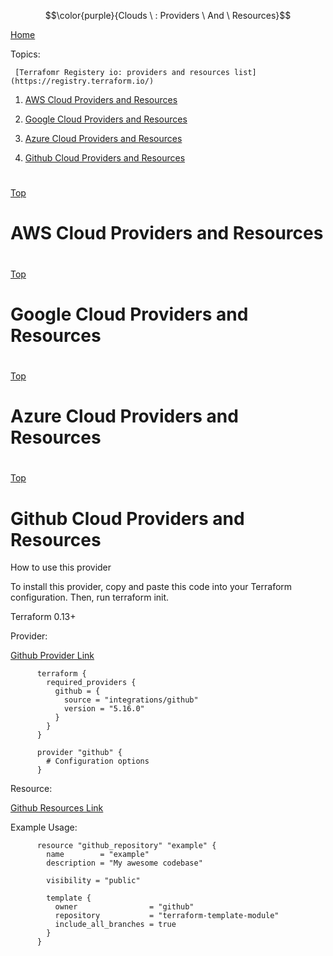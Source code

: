 $$\color{purple}{Clouds \ : Providers \ And \ Resources}$$


[Home](#all-file-links.md)
<a name="top"></a>

Topics: 

     [Terrafomr Registery io: providers and resources list](https://registry.terraform.io/)
 
  1. [AWS Cloud Providers and Resources](#aws-providers-resources)
   
  2. [Google Cloud Providers and Resources](#google-providers-resources)
   
  3. [Azure Cloud Providers and Resources](#azure-providers-resources)
    
  4. [Github Cloud Providers and Resources](#github-providers-resources)
    
              
        
    
    
   
   
    
    
    
    
    
#
[Top](#top)
<a name="aws-providers-resources"></a>
# AWS Cloud Providers and Resources









#
[Top](#top)
<a name="google-providers-resources"></a>
# Google Cloud Providers and Resources









#
[Top](#top)
<a name="azure-providers-resources"></a>
# Azure Cloud Providers and Resources








#
[Top](#top)
<a name="github-providers-resources"></a>
# Github Cloud Providers and Resources


How to use this provider

To install this provider, copy and paste this code into your Terraform configuration. Then, run terraform init.

Terraform 0.13+

Provider: 

[Github Provider Link](https://registry.terraform.io/providers/integrations/github/5.16.0)


          terraform {
            required_providers {
              github = {
                source = "integrations/github"
                version = "5.16.0"
              }
            }
          }

          provider "github" {
            # Configuration options
          }


Resource:

[Github Resources Link](https://registry.terraform.io/providers/integrations/github/latest/docs)


Example Usage:

          resource "github_repository" "example" {
            name        = "example"
            description = "My awesome codebase"

            visibility = "public"

            template {
              owner                = "github"
              repository           = "terraform-template-module"
              include_all_branches = true
            }
          }













